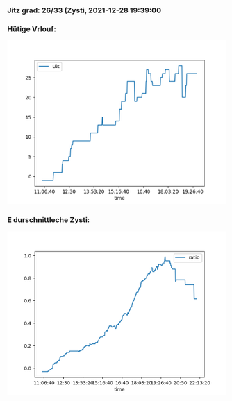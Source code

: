 ### Jitz grad: 26/33 (Zysti, 2021-12-28 19:39:00

### Hütige Vrlouf:
![Graph](Today.png)

### E durschnittleche Zysti:
![Graph](Zysti.png)